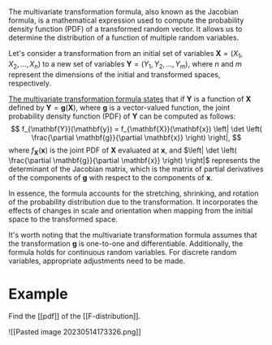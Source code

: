 The multivariate transformation formula, also known as the Jacobian formula, is a mathematical expression used to compute the probability density function (PDF) of a transformed random vector. It allows us to determine the distribution of a function of multiple random variables.

Let's consider a transformation from an initial set of variables $\mathbf{X} = (X_1, X_2, \ldots, X_n)$ to a new set of variables $\mathbf{Y} = (Y_1, Y_2, \ldots, Y_m)$, where $n$ and $m$ represent the dimensions of the initial and transformed spaces, respectively.

<u>The multivariate transformation formula states</u> that if $\mathbf{Y}$ is a function of $\mathbf{X}$ defined by $\mathbf{Y} = \mathbf{g}(\mathbf{X})$, where $\mathbf{g}$ is a vector-valued function, the joint probability density function (PDF) of $\mathbf{Y}$ can be computed as follows:
$$
f_{\mathbf{Y}}(\mathbf{y}) = f_{\mathbf{X}}(\mathbf{x}) \left| \det \left( \frac{\partial \mathbf{g}}{\partial \mathbf{x}} \right) \right|,
$$
where $f_{\mathbf{X}}(\mathbf{x})$ is the joint PDF of $\mathbf{X}$ evaluated at $\mathbf{x}$, and $\left| \det \left( \frac{\partial \mathbf{g}}{\partial \mathbf{x}} \right) \right|$ represents the determinant of the Jacobian matrix, which is the matrix of partial derivatives of the components of $\mathbf{g}$ with respect to the components of $\mathbf{x}$.

In essence, the formula accounts for the stretching, shrinking, and rotation of the probability distribution due to the transformation. It incorporates the effects of changes in scale and orientation when mapping from the initial space to the transformed space.

It's worth noting that the multivariate transformation formula assumes that the transformation $\mathbf{g}$ is one-to-one and differentiable. Additionally, the formula holds for continuous random variables. For discrete random variables, appropriate adjustments need to be made.

# Example

Find the [[pdf]] of the [[F-distribution]].

![[Pasted image 20230514173326.png]]
